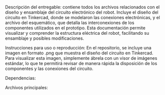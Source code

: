 Descripción del entregable: contiene todos los archivos relacionados con el diseño y ensamblaje del circuito electrónico del robot. Incluye el diseño del circuito en Tinkercad, donde se modelaron las conexiones electrónicas, y el archivo del esquemático, que detalla las interconexiones de los componentes utilizados en el prototipo. Esta documentación permite visualizar y comprender la estructura eléctrica del robot, facilitando su ensamblaje y posibles modificaciones.

Instrucciones para uso o reproducción: En el repositorio, se incluye una imagen en formato .png que muestra el diseño del circuito en Tinkercad. Para visualizar esta imagen, simplemente ábrela con un visor de imágenes estándar, lo que te permitirá revisar de manera rápida la disposición de los componentes y las conexiones del circuito.

Dependencias:

Archivos principales:
